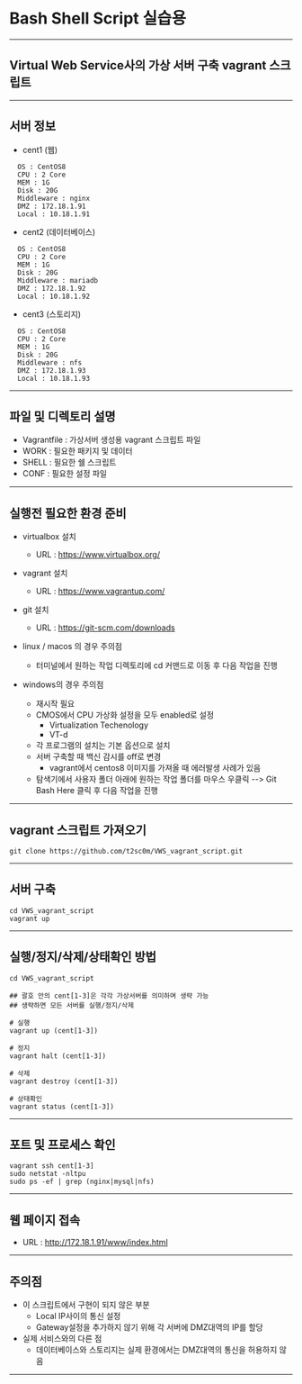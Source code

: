 # Bash Shell Script 실습용
---

## Virtual Web Service사의 가상 서버 구축 vagrant 스크립트
---

## 서버 정보
  - cent1 (웹)
  ```script
    OS : CentOS8 
    CPU : 2 Core
    MEM : 1G
    Disk : 20G
    Middleware : nginx
    DMZ : 172.18.1.91
    Local : 10.18.1.91
   ```
  - cent2 (데이터베이스)
  ```script
    OS : CentOS8 
    CPU : 2 Core
    MEM : 1G
    Disk : 20G
    Middleware : mariadb
    DMZ : 172.18.1.92
    Local : 10.18.1.92
   ```
  - cent3 (스토리지)
  ```script
    OS : CentOS8 
    CPU : 2 Core
    MEM : 1G
    Disk : 20G
    Middleware : nfs
    DMZ : 172.18.1.93
    Local : 10.18.1.93
   ```

---
## 파일 및 디렉토리 설명
 - Vagrantfile : 가상서버 생성용 vagrant 스크립트 파일
 - WORK : 필요한 패키지 및 데이터
 - SHELL : 필요한 쉘 스크립트
 - CONF : 필요한 설정 파일

---
## 실행전 필요한 환경 준비
 - virtualbox 설치
   - URL : https://www.virtualbox.org/
 - vagrant 설치
   - URL : https://www.vagrantup.com/
 - git 설치
   - URL : https://git-scm.com/downloads

 - linux / macos 의 경우 주의점
   - 터미널에서 원하는 작업 디렉토리에 cd 커맨드로 이동 후 다음 작업을 진행

 - windows의 경우 주의점
   - 재시작 필요
   - CMOS에서 CPU 가상화 설정을 모두 enabled로 설정
     - Virtualization Techenology
     - VT-d 
   - 각 프로그램의 설치는 기본 옵션으로 설치
   - 서버 구축할 때 백신 감시를 off로 변경
     - vagrant에서 centos8 이미지를 가져올 때 에러발생 사례가 있음
   - 탐색기에서 사용자 폴더 아래에 원하는 작업 폴더를 마우스 우클릭 
     --> Git Bash Here 클릭 후 다음 작업을 진행

---
## vagrant 스크립트 가져오기
```script
git clone https://github.com/t2sc0m/VWS_vagrant_script.git 
```

---
## 서버 구축
```script
cd VWS_vagrant_script
vagrant up
```

---
## 실행/정지/삭제/상태확인 방법
```script
cd VWS_vagrant_script

## 괄호 안의 cent[1-3]은 각각 가상서버를 의미하며 생략 가능
## 생략하면 모든 서버를 실행/정지/삭제 

# 실행
vagrant up (cent[1-3])

# 정지
vagrant halt (cent[1-3])

# 삭제
vagrant destroy (cent[1-3])

# 상태확인
vagrant status (cent[1-3])
```

---
## 포트 및 프로세스 확인
```script
vagrant ssh cent[1-3] 
sudo netstat -nltpu
sudo ps -ef | grep (nginx|mysql|nfs)
```

---
## 웹 페이지 접속
 - URL : http://172.18.1.91/www/index.html

---
## 주의점
  - 이 스크립트에서 구현이 되지 않은 부분
    - Local IP사이의 통신 설정
    - Gateway설정을 추가하지 않기 위해 각 서버에 DMZ대역의 IP를 할당
  - 실제 서비스와의 다른 점
    - 데이터베이스와 스토리지는 실제 환경에서는 DMZ대역의 통신을 허용하지 않음

---
